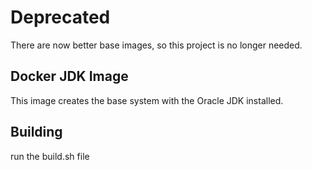 # Deprecated

There are now better base images, so this project is no longer needed.

## Docker JDK Image

This image creates the base system with the Oracle JDK installed. 

## Building

run the build.sh file

